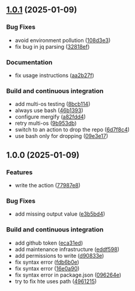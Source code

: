 ## [1.0.1](https://github.com/DanySK/action-create-ossrh-staging-repo/compare/1.0.0...1.0.1) (2025-01-09)

### Bug Fixes

* avoid environment pollution ([108d3e3](https://github.com/DanySK/action-create-ossrh-staging-repo/commit/108d3e332aa92fa802b0d2497687d534435eebca))
* fix bug in jq parsing ([32818ef](https://github.com/DanySK/action-create-ossrh-staging-repo/commit/32818ef1fb474bfb9d8477a54e8965dd08289974))

### Documentation

* fix usage instructions ([aa2b27f](https://github.com/DanySK/action-create-ossrh-staging-repo/commit/aa2b27f7ce3929860e38b62cefa256874407753e))

### Build and continuous integration

* add multi-os testing ([8bcb114](https://github.com/DanySK/action-create-ossrh-staging-repo/commit/8bcb114573ae659d38a6816bbd75a3cd1d4cd22e))
* always use bash ([46b1393](https://github.com/DanySK/action-create-ossrh-staging-repo/commit/46b139305a505905bcd2d95f8de53142c9f61669))
* configure mergify ([a82fdd4](https://github.com/DanySK/action-create-ossrh-staging-repo/commit/a82fdd47f3e02aa08da52ea64a72dfc1f649d1e3))
* retry multi-os ([9b953db](https://github.com/DanySK/action-create-ossrh-staging-repo/commit/9b953dbba7b3eb7663bfa79e284defacaee53edb))
* switch to an action to drop the repo ([6d7f8c4](https://github.com/DanySK/action-create-ossrh-staging-repo/commit/6d7f8c44f4e6e64942b54b5f69889c5aa5f08a9f))
* use bash only for dropping ([09e3e17](https://github.com/DanySK/action-create-ossrh-staging-repo/commit/09e3e176f50b43ad3eee00b63a9280821dcf679c))

## 1.0.0 (2025-01-09)

### Features

* write the action ([77987e8](https://github.com/DanySK/action-create-ossrh-staging-repo/commit/77987e8c1a6c41211ae9ed9cc34aa826a44ca3b2))

### Bug Fixes

* add missing output value ([e3b5bd4](https://github.com/DanySK/action-create-ossrh-staging-repo/commit/e3b5bd4cffdc0f20a2ad686bf3b0bd6bf71c5d08))

### Build and continuous integration

* add github token ([eca31ed](https://github.com/DanySK/action-create-ossrh-staging-repo/commit/eca31edf80e86d5f778c931454b75798ab80a4ce))
* add maintenance infrastructure ([eddf598](https://github.com/DanySK/action-create-ossrh-staging-repo/commit/eddf598904d4fe618436f3f3824c25c3ce2ba7f3))
* add permissions to write ([d90833e](https://github.com/DanySK/action-create-ossrh-staging-repo/commit/d90833ee1b57f1350068f25d397ee74ffdb763ea))
* fix syntax error ([fdb6b0e](https://github.com/DanySK/action-create-ossrh-staging-repo/commit/fdb6b0ee6f75bb63ea7cfb847adf91fbdd4adb01))
* fix syntax error ([16e0a90](https://github.com/DanySK/action-create-ossrh-staging-repo/commit/16e0a90c3177cd26a64757d6c7599c00294842c5))
* fix syntax error in package.json ([096264e](https://github.com/DanySK/action-create-ossrh-staging-repo/commit/096264e95770faf2921f7f70de9ebbe9a7557c59))
* try to fix hte uses path ([4961215](https://github.com/DanySK/action-create-ossrh-staging-repo/commit/496121581409b0d5d1ccc5036e9d1946a8ad2310))
